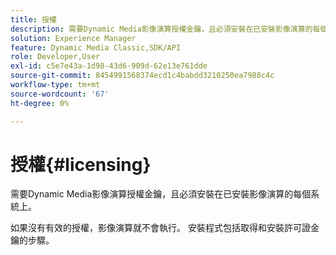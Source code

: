 ```yaml
---
title: 授權
description: 需要Dynamic Media影像演算授權金鑰，且必須安裝在已安裝影像演算的每個系統上。
solution: Experience Manager
feature: Dynamic Media Classic,SDK/API
role: Developer,User
exl-id: c5e7e43a-1d98-43d6-909d-62e13e761dde
source-git-commit: 8454991568374ecd1c4babdd3210250ea7988c4c
workflow-type: tm+mt
source-wordcount: '67'
ht-degree: 0%

---
```


# 授權{#licensing}

需要Dynamic Media影像演算授權金鑰，且必須安裝在已安裝影像演算的每個系統上。

如果沒有有效的授權，影像演算就不會執行。 安裝程式包括取得和安裝許可證金鑰的步驟。
